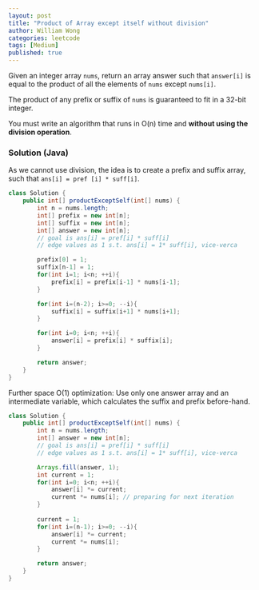 ```yaml
---
layout: post
title: "Product of Array except itself without division"
author: William Wong
categories: leetcode
tags: [Medium]
published: true
---
```


Given an integer array `nums`, return an array answer such that `answer[i]` is equal to the product of all the elements of `nums` except `nums[i]`.

The product of any prefix or suffix of `nums` is guaranteed to fit in a 32-bit integer.

You must write an algorithm that runs in O(n) time and **without using the division operation**.

### Solution (Java)
As we cannot use division, the idea is to create a prefix and suffix array, such that `ans[i] = pref [i] * suff[i]`.

```java
class Solution {
    public int[] productExceptSelf(int[] nums) {
        int n = nums.length;
        int[] prefix = new int[n];
        int[] suffix = new int[n];
        int[] answer = new int[n];
        // goal is ans[i] = pref[i] * suff[i]
        // edge values as 1 s.t. ans[i] = 1* suff[i], vice-verca

        prefix[0] = 1;
        suffix[n-1] = 1;
        for(int i=1; i<n; ++i){
            prefix[i] = prefix[i-1] * nums[i-1];
        }

        for(int i=(n-2); i>=0; --i){
            suffix[i] = suffix[i+1] * nums[i+1];
        }

        for(int i=0; i<n; ++i){
            answer[i] = prefix[i] * suffix[i];
        }

        return answer;
    }
}
```

Further space O(1) optimization: Use only one answer array and an intermediate variable, which calculates
the suffix and prefix before-hand.

```java
class Solution {
    public int[] productExceptSelf(int[] nums) {
        int n = nums.length;
        int[] answer = new int[n];
        // goal is ans[i] = pref[i] * suff[i]
        // edge values as 1 s.t. ans[i] = 1* suff[i], vice-verca

        Arrays.fill(answer, 1);
        int current = 1;
        for(int i=0; i<n; ++i){
            answer[i] *= current;
            current *= nums[i]; // preparing for next iteration
        }
        
        current = 1;
        for(int i=(n-1); i>=0; --i){
            answer[i] *= current;
            current *= nums[i];
        }

        return answer;
    }
}
```
